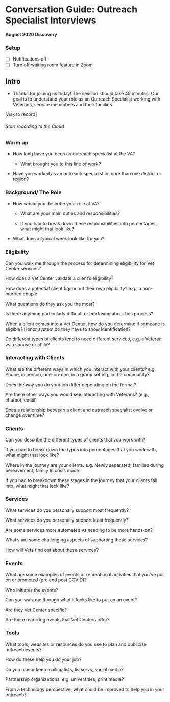 # Conversation Guide: Outreach Specialist Interviews 

**August 2020 Discovery**<br>

### Setup

- [ ] Notifications off
- [ ] Turn off waiting room feature in Zoom

## Intro

- Thanks for joining us today! The session should take 45 minutes. Our goal is to understand your role as an Outreach Specialist working with Veterans, service memmbers and their families.

[Ask to record]

###### Start recording to the Cloud

### Warm up  

- How long have you been an outreach specialist at the VA? 

  - What brought you to this line of work? 

- Have you worked as an outreach specialist in more than one district or region? 

### Background/ The Role 

- How would you describe your role at VA?  

  - What are your main duties and responsibilities? 
  
  - If you had to break down these responsibilities into percentages, what might that look like? 

- What does a typical week look like for you? 

### Eligibility 

Can you walk me through the process for determining eligibility for Vet Center services? 

How does a Vet Center validate a client’s eligibility?  

How does a potential client figure out their own eligibility? e.g., a non-married couple 

What questions do they ask you the most? 

Is there anything particularly difficult or confusing about this process? 

When a client comes into a Vet Center, how do you determine if someone is eligible? Honor system do they have to show identification? 

Do different types of clients tend to need different services, e.g. a Veteran vs a spouse or child? 

### Interacting with Clients 

What are the different ways in which you interact with your clients? e.g. Phone, in person, one-on-one, in a group setting, in the community? 

Does the way you do your job differ depending on the format? 

Are there other ways you would see interacting with Veterans? (e.g., chatbot, email)  

Does a relationship between a client and outreach specialist evolve or change over time? 

### Clients 

Can you describe the different types of clients that you work with? 

If you had to break down the types into percentages that you work with, what might that look like? 

Where in the journey are your clients. e.g. Newly separated, families during bereavement, family In crisis mode 

If you had to breakdown these stages in the journey that your clients fall into, what might that look like? 

### Services 

What services do you personally support most frequently?  

What services do you personally support least frequently? 

Are some services more automated vs needing to be more hands-on? 

What’s are some challenging aspects of supporting these services? 

How will Vets find out about these services? 

### Events 

What are some examples of events or recreational activities that you’ve put on or promoted (pre and post COVID)? 

Who initiates the events? 

Can you walk me through what it looks like to put on an event? 

Are they Vet Center specific? 

Are there recurring events that Vet Centers offer? 

### Tools 

What tools, websites or resources do you use to plan and publicize outreach events? 

How do these help you do your job? 

Do you use or keep mailing lists, listservs, social media? 

Partnership organizations, e.g. universities, print media? 

From a technology perspective, what could be improved to help you in your outreach? 
